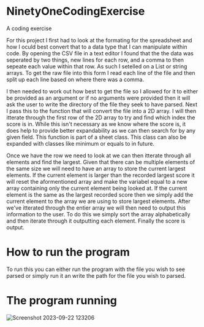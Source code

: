 # NinetyOneCodingExercise
A coding exercise

For this project I first had to look at the formating for the spreadsheet and how I oculd best convert that to a data type that I can manipulate within code. By opening the CSV file in a text editor I found that the the data was seperated by two things, new lines for each row, and a comma to then sepeate each value within that row. As such I setelled on a List or string arrays. To get the raw file into this form I read each line of the file and then split up each line based on where there was a comma.

I then needed to work out how best to get the file so I allowed for it to either be provided as an argument or if no arguments were provided then it will ask the user to write the directory of the file they seek to have parsed. Next I pass this to the function that will convert the file into a 2D array. I will then itterate through the first row of the 2D array to try and find which index the score is in. While this isn't necessary as we know where the score is, it does help to provide better expandability as we can then search for by any given field. This function is part of a sheet class. This class can also be expanded with classes like minimum or equals to in future. 

Once we have the row we need to look at we can then itterate through all elements and find the largest. Given that there can be multiple elements of the same size we will need to have an array to store the current largest elements. If the current element is larger than the recorded largest score it will reset the aformentioned array and make the variabel equal to a new array containing only the current element being looked at. If the current element is the same as the largest recorded score then we simply add the current element to the array we are using to store largest elements. After we've itterated through the entier array we will then need to output this information to the user. To do this we simply sort the array alphabetically and then iterate through it outputting each element. Finally the score is output.

# How to run the program
To run this you can either run the program with the file you wish to see parsed or simply run it an write the path for the file you wish to parsed.

# The program running

![Screenshot 2023-09-22 123206](https://github.com/CrazySneeze/NinetyOneCodingExercise/assets/72107671/0dc8856e-cb81-4f89-b2b4-89b01244f437)
